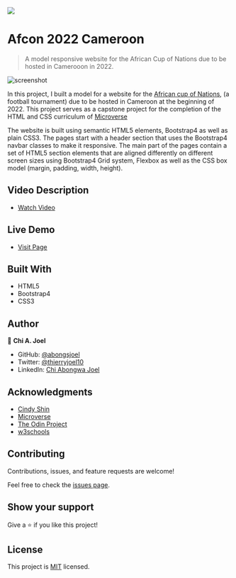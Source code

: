 ![](https://img.shields.io/badge/Microverse-blueviolet)

# Afcon 2022 Cameroon

> A model responsive website for the African Cup of Nations due to be hosted in Camerooon in 2022.

![screenshot](../features/screenshot.png)

In this project, I built a model for a website for the <a href="https://en.wikipedia.org/wiki/Africa_Cup_of_Nations">African cup of Nations</a>, (a football tournament) due to be hosted in Cameroon at the beginning of 2022. This project serves as a capstone project for the completion of the HTML and CSS curriculum of <a href="https://www.microverse.org">Microverse</a>

The website is built using semantic HTML5 elements, Bootstrap4 as well as plain CSS3. The pages start with a header section that uses the Bootstrap4 navbar classes to make it responsive. The main part of the pages contain a set of HTML5 section elements that are aligned differently on different screen sizes using Bootstrap4 Grid system, Flexbox as well as the CSS box model (margin, padding, width, height).

## Video Description

- [Watch Video](https://www.loom.com/share/f22f3cbd00134fac83bf0a6b960cfc27)


## Live Demo 

- [Visit Page](https://abongsjoel.github.io/afcon2022-cameroon/)

## Built With
- HTML5
- Bootstrap4
- CSS3


## Author

👤 **Chi A. Joel**

- GitHub: [@abongsjoel](https://github.com/abongsjoel)
- Twitter: [@thierryjoel10](https://twitter.com/ThierryJoel10)
- LinkedIn: [Chi Abongwa Joel](https://www.linkedin.com/in/chi-abongwa-joel-b4285a97/)


## Acknowledgments

- [Cindy Shin](https://www.behance.net/adagio07)
- [Microverse](https://www.microverse.org/)
- [The Odin Project](https://www.theodinproject.com)
- [w3schools](https://www.w3schools.com)

## Contributing

Contributions, issues, and feature requests are welcome!

Feel free to check the [issues page](https://github.com/abongsjoel/tic-tac-toe/issues).

## Show your support

Give a ⭐️ if you like this project!

## License

  <p>This project is <a href="../features/LICENSE">MIT</a> licensed.</p>

